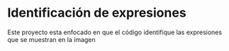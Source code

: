 # Identificación de expresiones
Este proyecto esta enfocado en que el código identifique las expresiones que se muestran en la imagen
